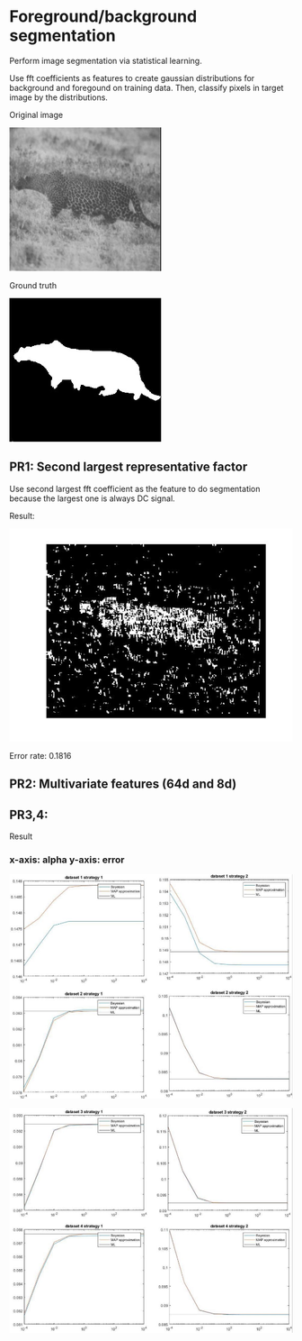 # Foreground/background segmentation
Perform image segmentation via statistical learning. 

Use fft coefficients as features to create gaussian distributions for background and foregound on training data. Then, classify pixels in target image by the distributions.

Original image

![Alt text](PR1/pic/cheetah.jpg "cheetah")

Ground truth

![Alt text](PR1/pic/cheetah_mask.jpg "cheetah_mask")

## PR1: Second largest representative factor
Use second largest fft coefficient as the feature to do segmentation because the largest one is always DC signal.

Result:

![Alt text](PR1/pic/result_error=0.1816.jpg "result_error=0.1816")

Error rate: 0.1816

## PR2: Multivariate features (64d and 8d)



## PR3,4: 

Result
### x-axis: alpha y-axis: error

![Alt text](PR3,4/pic/HW3_comparision1.JPG "HW3_comparision1")

![Alt text](PR3,4/pic/HW3_comparision2.JPG "HW3_comparision2")

